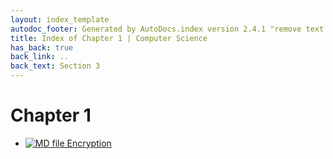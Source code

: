 ```yaml
---
layout: index_template
autodoc_footer: Generated by AutoDocs.index version 2.4.1 "remove text backlinks in index files" ⓒ Starwort, 2020
title: Index of Chapter 1 | Computer Science
has_back: true
back_link: ..
back_text: Section 3
---
```


# **Chapter 1**

- [![MD file](https://img.icons8.com/windows/512/03dac6/regular-document.png) Encryption](./encryption.html)
